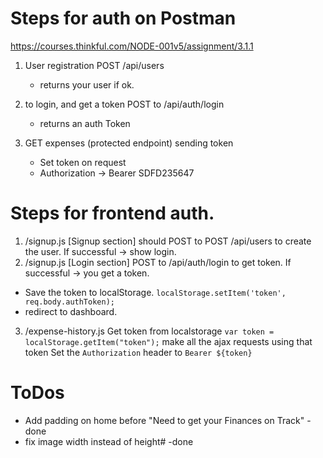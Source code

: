 # Steps for auth on Postman

https://courses.thinkful.com/NODE-001v5/assignment/3.1.1

1. User registration POST /api/users
   * returns your user if ok.
2. to login, and get a token POST to /api/auth/login
   * returns an auth Token
3. GET expenses (protected endpoint) sending token

   * Set token on request
   * Authorization -> Bearer SDFD235647

# Steps for frontend auth.

1. /signup.js [Signup section] should POST to POST /api/users to create the user. If successful -> show login.
2. /signup.js [Login section] POST to /api/auth/login to get token. If successful -> you get a token.

* Save the token to localStorage.
  `localStorage.setItem('token', req.body.authToken);`
* redirect to dashboard.

3. /expense-history.js Get token from localstorage
   `var token = localStorage.getItem("token");`
   make all the ajax requests using that token
   Set the `Authorization` header to `Bearer ${token}`

# ToDos

* Add padding on home before "Need to get your Finances on Track" -done
* fix image width instead of height# -done
